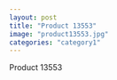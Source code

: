 ```yaml
---
layout: post
title: "Product 13553"
image: "product13553.jpg"
categories: "category1"
---
```

Product 13553
